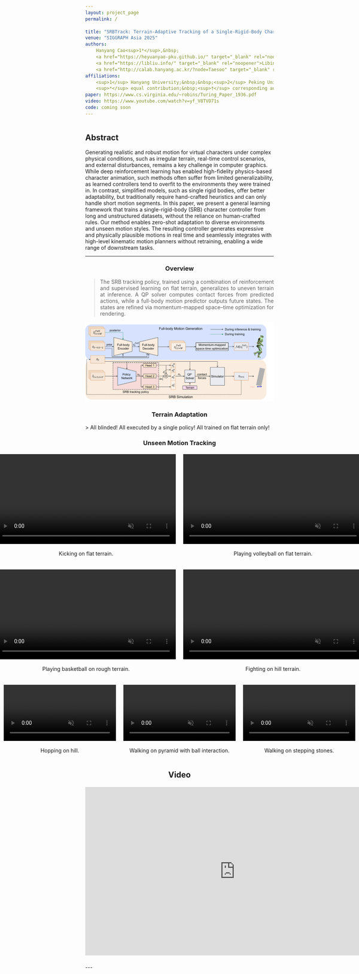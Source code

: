 ```yaml
---
layout: project_page
permalink: /

title: "SRBTrack: Terrain-Adaptive Tracking of a Single-Rigid-Body Character Using Momentum-Mapped Space-Time Optimization"
venue: "SIGGRAPH Asia 2025"
authors:
    Hanyang Cao<sup>1*</sup>,&nbsp;
    <a href="https://heyuanyao-pku.github.io/" target="_blank" rel="noopener">Heyuan Yao</a><sup>2*</sup>,&nbsp;
    <a href="https://libliu.info/" target="_blank" rel="noopener">Libin Liu</a><sup>2</sup>,&nbsp;
    <a href="http://calab.hanyang.ac.kr/?node=Taesoo" target="_blank" rel="noopener">Taesoo Kwon</a><sup>1†</sup>
affiliations:
    <sup>1</sup> Hanyang University;&nbsp;&nbsp;<sup>2</sup> Peking University<br/>
    <sup>*</sup> equal contribution;&nbsp;<sup>†</sup> corresponding author
paper: https://www.cs.virginia.edu/~robins/Turing_Paper_1936.pdf
video: https://www.youtube.com/watch?v=yf_V8TVO71s
code: coming soon
---
```


<!-- Using HTML to center the abstract -->
<div class="columns is-centered has-text-centered">
    <div class="column is-four-fifths">
        <h2>Abstract</h2>
        <div class="content has-text-justified">
Generating realistic and robust motion for virtual characters under complex physical conditions, such as irregular terrain, real-time control scenarios, and external disturbances, remains a key challenge in computer graphics. While deep reinforcement learning has enabled high-fidelity physics-based character animation, such methods often suffer from limited generalizability, as learned controllers tend to overfit to the environments they were trained in. In contrast, simplified models, such as single rigid bodies, offer better adaptability, but traditionally require hand-crafted heuristics and can only handle short motion segments. In this paper, we present a general learning framework that trains a single-rigid-body (SRB) character controller from long and unstructured datasets, without the reliance on human-crafted rules. Our method enables zero-shot adaptation to diverse environments and unseen motion styles. The resulting controller generates expressive and physically plausible motions in real time and seamlessly integrates with high-level kinematic motion planners without retraining, enabling a wide range of downstream tasks.
        </div>
    </div>
</div>

---

<h3 style="text-align: center;">Overview</h3>
<blockquote style="text-align: justify; text-justify: inter-word;">
    The SRB tracking policy, trained using a combination of reinforcement and supervised learning on flat terrain, generalizes to uneven terrain at inference. A QP solver computes contact forces from predicted actions, while a full-body motion predictor outputs future states. The states are refined via momentum-mapped space–time optimization for rendering.
</blockquote>
<div style="text-align:center;">
    <img src="https://raw.githubusercontent.com/hanyang9/SRBTrack/main/static/image/overview_final.png" alt="overview" width="800">
</div>

<h3 style="text-align: center;">Terrain Adaptation</h3>
> All blinded! All executed by a single policy! All trained on flat terrain only!

<h3 style="text-align: center;">Unseen Motion Tracking</h3>
<div style="display: flex; justify-content: center; gap: 20px; margin: 20px 0;">

  <div style="text-align:center;">
    <video width="480" controls autoplay muted loop playsinline>
      <source src="https://raw.githubusercontent.com/hanyang9/SRBTrack/main/static/Video/SRB_kick.mp4" type="video/mp4">
    </video>
    <p>Kicking on flat terrain.</p>
  </div>

  <div style="text-align:center;">
    <video width="480" controls autoplay muted loop playsinline>
      <source src="https://raw.githubusercontent.com/hanyang9/SRBTrack/main/static/Video/SRB_volleyball.mp4" type="video/mp4">
    </video>
    <p>Playing volleyball on flat terrain.</p>
  </div>

</div>

<div style="display: flex; justify-content: center; gap: 20px; margin: 20px 0;">

  <div style="text-align:center;">
    <video width="480" controls autoplay muted loop playsinline>
      <source src="https://raw.githubusercontent.com/hanyang9/SRBTrack/main/static/Video/SRB_basketball.mp4" type="video/mp4">
    </video>
    <p>Playing basketball on rough terrain.</p>
  </div>

  <div style="text-align:center;">
    <video width="480" controls autoplay muted loop playsinline>
      <source src="https://raw.githubusercontent.com/hanyang9/SRBTrack/main/static/Video/SRB_fight.mp4" type="video/mp4">
    </video>
    <p>Fighting on hill terrain.</p>
  </div>

</div>

<div style="display: flex; justify-content: center; gap: 20px; margin: 20px 0;">
  <div style="text-align:center;">
    <video width="300" controls autoplay muted loop playsinline>
      <source src="https://raw.githubusercontent.com/hanyang9/SRBTrack/main/static/Video/SRB_hill.mp4" type="video/mp4">
    </video>
    <p>Hopping on hill.</p>
  </div>

  <div style="text-align:center;">
    <video width="300" controls autoplay muted loop playsinline>
      <source src="https://raw.githubusercontent.com/hanyang9/SRBTrack/main/static/Video/SRB_pyramid.mp4" type="video/mp4">
    </video>
    <p>Walking on pyramid with ball interaction.</p>
  </div>

  <div style="text-align:center;">
    <video width="300" controls autoplay muted loop playsinline>
      <source src="https://raw.githubusercontent.com/hanyang9/SRBTrack/main/static/Video/SRB_stepping_stones.mp4" type="video/mp4">
    </video>
    <p>Walking on stepping stones.</p>
  </div>

</div>


<h2 style="text-align: center;">Video</h2>
<div style="text-align:center; margin: 20px 0;">
  <iframe width="800" height="450" 
          src="https://www.youtube.com/embed/yf_V8TVO71s" 
          title="YouTube video player" 
          frameborder="0" 
          allow="accelerometer; autoplay; clipboard-write; encrypted-media; gyroscope; picture-in-picture; web-share" 
          allowfullscreen>
  </iframe>
</div>
---
